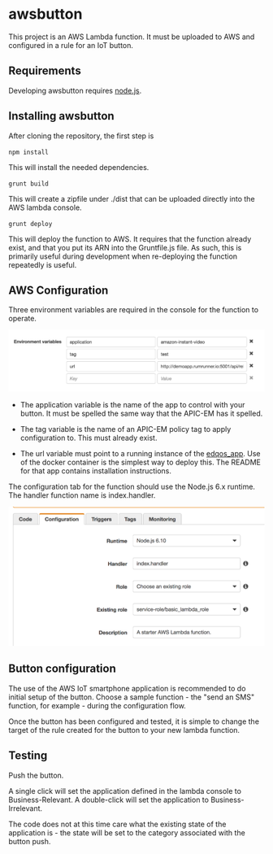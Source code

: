 # awsbutton

This project is an AWS Lambda function. It must be uploaded to AWS and configured
in a rule for an IoT button.

## Requirements

Developing awsbutton requires [node.js](http://nodejs.org).

## Installing awsbutton

After cloning the repository, the first step is

`npm install`

This will install the needed dependencies.

`grunt build`

This will create a zipfile under ./dist that can be uploaded directly into the
AWS lambda console.

`grunt deploy`

This will deploy the function to AWS. It requires that the function already
exist, and that you put its ARN into the Gruntfile.js file. As such, this is
primarily useful during development when re-deploying the function
repeatedly is useful.

## AWS Configuration

Three environment variables are required in the console for the function to operate.

![environment](doc/environment.png "Environment variables")

* The application variable is the name of the app to control with your button. It
must be spelled the same way that the APIC-EM has it spelled.

* The tag variable is the name of an APIC-EM policy tag to apply configuration to.
This must already exist.

* The url variable must point to a running instance of the [edqos_app](https://github.com/imapex/edqos_app). Use of the
docker container is the simplest way to deploy this. The README for that
app contains installation instructions.

The configuration tab for the function should use the Node.js 6.x runtime. The handler function name is index.handler.

![configuration](doc/configuration.png "Configuration tab")

## Button configuration

The use of the AWS IoT smartphone application is recommended to do initial setup
of the button. Choose a sample function - the "send an SMS" function, for example -
during the configuration flow.

Once the button has been configured and tested, it is simple to change the target
of the rule created for the button to your new lambda function.


## Testing

Push the button.

A single click will set the application defined in the lambda console to
Business-Relevant. A double-click will set the application to Business-Irrelevant.

The code does not at this time care what the existing state of the application is -
the state will be set to the category associated with the button push.
